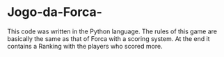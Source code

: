 # Jogo-da-Forca-
This code was written in the Python language. The rules of this game are basically the same as that of Forca with a scoring system. At the end it contains a Ranking with the players who scored more.
